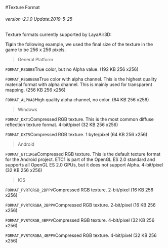 #Texture Format

###### *version :2.1.0   Update:2019-5-25*

Texture formats currently supported by LayaAir3D:

**Tip**In the following example, we used the final size of the texture in the game to be 256 x 256 pixels.

> General Platform

`FORMAT_R8G8B8`True color, but no Alpha value. (192 KB 256 x256)

`FORMAT_R8G8B8A8`True color with alpha channel. This is the highest quality material format with alpha channel. This is mainly used for transparent mapping. (256 KB 256 x256)

`FORMAT_ALPHA8`High quality alpha channel, no color. (64 KB 256 x256)

> Windows

`FORMAT_DXT1`Compressed RGB texture. This is the most common diffuse reflection texture format. 4-bit/pixel (32 KB 256 x256)

`FORMAT_DXT5`Compressed RGB texture. 1 byte/pixel (64 KB 256 x256)

> Android

`FORMAT_ETC1RGB`Compressed RGB texture. This is the default texture format for the Android project. ETC1 is part of the OpenGL ES 2.0 standard and supports all OpenGL ES 2.0 GPUs, but it does not support Alpha. 4-bit/pixel (32 KB 256 x256)

> IOS

`FORMAT_PVRTCRGB_2BPPV`Compressed RGB texture. 2-bit/pixel (16 KB 256 x256)

`FORMAT_PVRTCRGBA_2BPPV`Compressed RGB texture. 2-bit/pixel (16 KB 256 x256)

`FORMAT_PVRTCRGB_4BPPV`Compressed RGB texture. 4-bit/pixel (32 KB 256 x256)

`FORMAT_PVRTCRGBA_4BPPV`Compressed RGB texture. 4-bit/pixel (32 KB 256 x256)